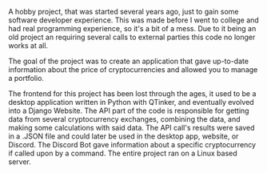 A hobby project, that was started several years ago, just to gain some software developer experience.
This was made before I went to college and had real programming experience, so it's a bit of a mess.
Due to it being an old project an requiring several calls to external parties this code no longer works at all.

The goal of the project was to create an application that gave up-to-date information about the price of cryptocurrencies and allowed you to manage a portfolio.

The frontend for this project has been lost through the ages, it used to be a desktop application written in Python with QTinker, and eventually evolved into a Django Website.
The API part of the code is responsible for getting data from several cryptocurrency exchanges, combining the data, and making some calculations with said data.
The API call's results were saved in a .JSON file and could later be used in the desktop app, website, or Discord.
The Discord Bot gave information about a specific cryptocurrency if called upon by a command.
The entire project ran on a Linux based server.
